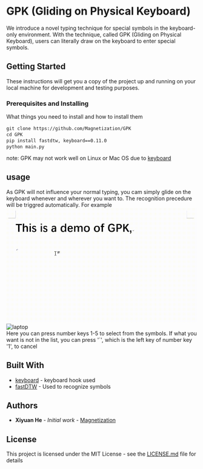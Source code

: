 # GPK (Gliding on Physical Keyboard)

We introduce a novel typing technique for special symbols in the keyboard-only environment.
With the technique, called GPK (Gliding on Physical Keyboard), users can literally draw on the keyboard to enter special symbols.

## Getting Started

These instructions will get you a copy of the project up and running on your local machine for development and testing purposes. 

### Prerequisites and Installing

What things you need to install and how to install them

```
git clone https://github.com/Magnetization/GPK
cd GPK
pip install fastdtw, keyboard==0.11.0
python main.py
```
note: GPK may not work well on Linux or Mac OS due to [keyboard](https://github.com/boppreh/keyboard)

## usage
As GPK will not influence your normal typing, you cam simply glide on the keyboard whenever and wherever you want to. The recognition precedure will be triggred automatically. For example <br>
![alpha](/imgs/demo.gif)
![laptop](/imgs/demo_laptop.gif)
<br>
Here you can press number keys 1-5 to select from the symbols. If what you want is not in the list, you can press '`', which is the left key of number key '1', to cancel

## Built With

* [keyboard](https://github.com/boppreh/keyboard) - keyboard hook used
* [fastDTW](https://github.com/slaypni/fastdtw) - Used to recognize symbols


## Authors

* **Xiyuan He** - *Initial work* - [Magnetization](https://github.com/Magnetization)

## License

This project is licensed under the MIT License - see the [LICENSE.md](LICENSE.md) file for details

